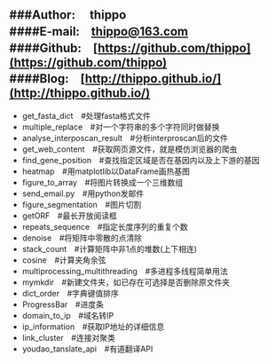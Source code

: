 ###Author: 　**thippo**   
####E-mail:　[thippo@163.com](mailto:thippo@163.com)   
####Github:　[https://github.com/thippo](https://github.com/thippo)   
####Blog:　[http://thippo.github.io/](http://thippo.github.io/)   
---

 - get_fasta_dict　#处理fasta格式文件
 - multiple_replace　#对一个字符串的多个字符同时做替换
 - analyse_interposcan_result　#分析interproscan后的文件
 - get_web_content　#获取网页源文件，就是模仿浏览器的爬虫
 - find_gene_position　#查找指定区域是否在基因内以及上下游的基因
 - heatmap　#用matplotlib以DataFrame画热基图
 - figure_to_array　#将图片转换成一个三维数组
 - send_email.py　#用python发邮件
 - figure_segmentation　#图片切割
 - getORF　#最长开放阅读框
 - repeats_sequence　#指定长度序列的重复个数
 - denoise　#将矩阵中零散的点清除
 - stack_count　#计算矩阵中非1点的堆数(上下相连)
 - cosine　#计算夹角余弦
 - multiprocessing_multithreading　#多进程多线程简单用法
 - mymkdir　#新建文件夹，如已存在可选择是否删除原文件夹
 - dict_order　#字典键值排序
 - ProgressBar　#进度条
 - domain_to_ip　#域名转IP
 - ip_information　#获取IP地址的详细信息
 - link_cluster　#连接对聚类
 - youdao_tanslate_api　#有道翻译API
